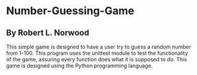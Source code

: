 # Number-Guessing-Game
## By Robert L. Norwood
This simple game is designed to have a user try to guess a random number from 1-100. This program uses the unittest module to test the functionality of the game, assuring every function does what it is supposed to do. This game is designed using the Python programming language. 